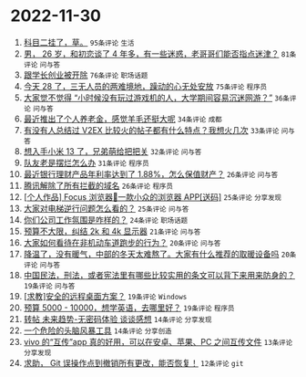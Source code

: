 # 2022-11-30

1. [科目二挂了，草。](https://www.v2ex.com/t/899050) `95条评论` `生活`
1. [男， 26 岁，和初恋谈了 4 年多，有一些迷惑，老哥哥们能否指点迷津？](https://www.v2ex.com/t/899026) `81条评论` `问与答`
1. [跟学长创业被开除](https://www.v2ex.com/t/899021) `76条评论` `职场话题`
1. [今天 28 了，三无人员的两难境地，躁动的心无处安放](https://www.v2ex.com/t/898993) `75条评论` `程序员`
1. [大家觉不觉得 “小时候没有玩过游戏机的人，大学期间容易沉迷网游？”](https://www.v2ex.com/t/899036) `36条评论` `问与答`
1. [最近推出了个人养老金，感觉羊毛还挺大呢](https://www.v2ex.com/t/898978) `34条评论` `成都`
1. [有没有人总结过 V2EX 比较火的帖子都有什么特点？我想火几次](https://www.v2ex.com/t/898972) `33条评论` `问与答`
1. [想入手小米 13 了，兄弟萌给把把关](https://www.v2ex.com/t/899045) `32条评论` `问与答`
1. [队友老是摆烂怎么办](https://www.v2ex.com/t/899005) `31条评论` `程序员`
1. [最近银行理财产品年利率达到了 1.88%，怎么保值财产？](https://www.v2ex.com/t/898992) `26条评论` `问与答`
1. [腾讯解除了所有拦截的域名](https://www.v2ex.com/t/898953) `26条评论` `程序员`
1. [[个人作品] Focus 浏览器🚀一款小众的浏览器 APP[送码]](https://www.v2ex.com/t/899004) `25条评论` `分享发现`
1. [大家对电梯逆行问题怎么看的？](https://www.v2ex.com/t/898988) `25条评论` `问与答`
1. [你们公司工作氛围是咋样的？](https://www.v2ex.com/t/898960) `24条评论` `职场话题`
1. [预算不大限，纠结 2k 和 4k 显示器](https://www.v2ex.com/t/898969) `21条评论` `问与答`
1. [大家如何看待在非机动车道跑步的行为？](https://www.v2ex.com/t/899043) `20条评论` `问与答`
1. [降温了，没有暖气，中部的冬天太难熬了。大家有什么推荐的取暖设备吗](https://www.v2ex.com/t/898989) `20条评论` `问与答`
1. [中国民法，刑法，或者宪法里有哪些比较实用的条文可以背下来用来防身的？](https://www.v2ex.com/t/899084) `19条评论` `问与答`
1. [[求教]安全的远程桌面方案？](https://www.v2ex.com/t/899032) `19条评论` `Windows`
1. [预算 5000 - 10000，想学英语，去哪里好？](https://www.v2ex.com/t/898974) `19条评论` `程序员`
1. [转帖 未来趋势-无密码体验 谈谈感想](https://www.v2ex.com/t/899058) `14条评论` `分享发现`
1. [一个危险的头脑风暴工具](https://www.v2ex.com/t/899011) `14条评论` `分享创造`
1. [vivo 的“互传”app 真的好用，可以在安卓、苹果、PC 之间互传文件](https://www.v2ex.com/t/899010) `13条评论` `分享发现`
1. [求助， Git 误操作点到撤销所有更改，能否恢复！](https://www.v2ex.com/t/899029) `12条评论` `git`
